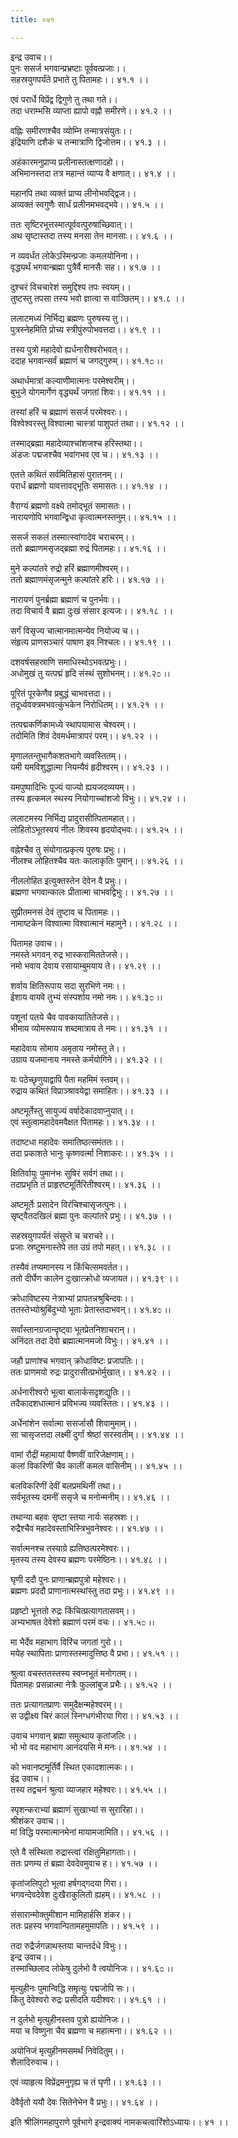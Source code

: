 ```yaml
---
title: ०४१

---
```

इन्द्र उवाच।।  
पुनः ससर्ज भगवान्प्रभ्रष्टाः पूर्ववत्प्रजाः।।  
सहस्रयुगपर्यंते प्रभाते तु पितामहः।। ४१.१ ।।  
  
एवं परार्धे विप्रेंद्व द्विगुणे तु तथा गते।।  
तदा धराम्भसि व्याप्ता ह्यापो वह्नौ समीरणे।। ४१.२ ।।  
  
वह्निः समीरणश्चैव व्योम्नि तन्मात्रसंयुतः।।  
इंद्रियाणि दशैकं च तन्मात्राणि द्विजोत्तम।। ४१.३ ।।  
  
अहंकारमनुप्राप्य प्रलीनास्तत्क्षणादहो।।  
अभिमानस्तदा तत्र महान्तं व्याप्य वै क्षणात्।। ४१.४ ।।  
  
महानपि तथा व्यक्तं प्राप्य लीनोभवद्द्विज।।  
अव्यक्तं स्वगुणैः सार्धं प्रलीनमभवद्भवे।। ४१.५ ।।  
  
ततः सृष्टिरभूत्तस्मात्पूर्ववत्पुरुषाच्छिवात्।।  
अथ सृष्टास्तदा तस्य मनसा तेन मानसाः।। ४१.६ ।।  
  
न व्यवर्धंत लोकेऽस्मिन्प्रजाः कमलयोनिना।।  
वृद्ध्यर्थं भगवान्ब्रह्मा पुत्रैर्वै मानसैः सह।। ४१.७ ।।  
  
दुश्चरं विचचारेशं समुद्दिश्य तपः स्वयम्।।  
तुष्टस्तु तपसा तस्य भवो ज्ञात्वा स वाञ्छितम्।। ४१.८ ।।  
  
ललाटमध्यं निर्भिद्य ब्रह्मणः पुरुषस्य तु।।  
पुत्रस्नेहमिति प्रोच्य स्त्रीपुंरुपोभवत्तदा।। ४१.९ ।।  
  
तस्य पुत्रो महादेवो ह्यर्धनारीश्वरोभवत्।।  
ददाह भगवान्सर्वं ब्रह्माणं च जगद्गुरुम्।। ४१.१೦ ।।  
  
अथार्धमात्रां कल्याणीमात्मनः परमेश्वरीम्।।  
बुभुजे योगमार्गेण वृद्ध्यर्थं जगतां शिवः।। ४१.११ ।।  
  
तस्यां हरिं च ब्रह्माणं ससर्ज परमेश्वरः।।  
विश्वेश्वरस्तु विश्वात्मा चास्त्रां पाशुपतं तथा।। ४१.१२ ।।  
  
तस्माद्ब्रह्मा महादेव्याश्चांशजश्च हरिस्तथा।।  
अंडजः पद्मजश्चैव भवांगभव एव च।। ४१.१३ ।।  
  
एतत्ते कथितं सर्वमितिहासं पुरातनम्।।  
परार्धं ब्रह्मणो यावत्तावद्भूतिः समासतः।। ४१.१४ ।।  
  
वैराग्यं ब्रह्मणो वक्ष्ये तमोद्भूतं समासतः।।  
नारायणोपि भगवान्द्विधा कृत्वात्मनस्तनुम्।। ४१.१५ ।।  
  
ससर्ज सकलं तस्मात्स्वांगादेव चराचरम्।।  
ततो ब्रह्माणमसृजद्ब्रह्मा रुद्रं पितामहः।। ४१.१६ ।।  
  
मुने कल्पांतरे रुद्रो हरिं ब्रह्माणमीश्वरम्।।  
ततो ब्रह्माणमंसृजन्मुने कल्पांतरे हरिः।। ४१.१७ ।।  
  
नारायणं पुनर्ब्रह्मा ब्रह्माणं च पुनर्भवः।।  
तदा विचार्य वै ब्रह्मा दुःखं संसार इत्यजः।। ४१.१८ ।।  
  
सर्गं विसृज्य चात्मानमात्मन्येव नियोज्य च।।  
संहृत्य प्राणसञ्चारं पाषाण इव निश्चलः।। ४१.१९ ।।  
  
दशवर्षसहस्राणि समाधिस्थोऽभवत्प्रभुः।।  
अधोमुखं तु यत्पद्मं हृदि संस्थं सुशोभनम्।। ४१.२೦ ।।  
  
पूरितं पूरकेणैव प्रबुद्धं चाभवत्तदा।।  
तदूर्ध्ववक्त्रमभवत्कुंभकेन निरोधितम्।। ४१.२१ ।।  
  
तत्पद्मकर्णिकामध्ये स्थापयामास चेश्वरम्।।  
तदोमिति शिवं देवमर्धमात्रापरं परम्।। ४१.२२ ।।  
  
मृणालतन्तुभागैकशतभागे व्यवस्तितम्।।  
यमी यमविशुद्धात्मा नियम्यैवं हृदीश्वरम्।। ४१.२३ ।।  
  
यमपुष्पादिभिः पूज्यं याज्यो ह्ययजदव्ययम्।।  
तस्य हृत्कमल स्थस्य नियोगाच्चांशजो विभुः।। ४१.२४ ।।  
  
ललाटमस्य निर्भिद्य प्रादुरासीत्पितामहात्।।  
लोहितोऽभूतस्वयं नीलः शिवस्य हृदयोद्भवः।। ४१.२५ ।।  
  
वह्नेश्चैव तु संयोगात्प्रकृत्य पुरुषः प्रभुः।।  
नीलश्च लोहितश्चैव यतः कालाकृतिः पुमान्।। ४१.२६ ।।  
  
नीललोहित इत्युक्तस्तेन देवेन वै प्रभुः।।  
ब्रह्मणा भगवान्कालः प्रीतात्मा चाभवद्विभुः।। ४१.२७ ।।  
  
सुप्रीतमनसं देवं तुष्टाव च पितामहः।।  
नामाष्टकेन विश्वात्मा विश्वात्मानं महामुने।। ४१.२८ ।।  
  
पितामह उवाच।।  
नमस्ते भगवन् रुद्र भास्करामिततेजसे।।  
नमो भवाय देवाय रसायाम्बुमयाय ते।। ४१.२९ ।।  
  
शर्वाय क्षितिरूपाय सदा सुरभिणे नमः।।  
ईशाय वायवे तुभ्यं संस्पर्शाय नमो नमः।। ४१.३೦ ।।  
  
पशूनां पतये चैव पावकायातितेजसे।।  
भीमाय व्योमरूपाय शब्दमात्राय ते नमः।। ४१.३१ ।।  
  
महादेवाय सोमाय अमृताय नमोस्तु ते।।  
उग्राय यजमानाय नमस्ते कर्मयोगिने।। ४१.३२ ।।  
  
यः पठेच्छृणुयाद्वापि पैता महमिमं स्तवम्।।  
रुद्राय कथितं विप्राञ्श्रावयेद्वा समाहितः।। ४१.३३ ।।  
  
अष्टमूर्तेस्तु सायुज्यं वर्षादेकादवाप्नुयात्।।  
एवं स्तुत्वामहादेवमवैक्षत पितामहः।। ४१.३४ ।।  
  
तदाष्टधा महादेवः समातिष्ठत्समंततः।।  
तदा प्रकाशते भानुः कृष्णवर्त्मा निशाकरः।। ४१.३५ ।।  
  
क्षितिर्वायुः पुमानंभः सुषिरं सर्वगं तथा।।  
तदाप्रभृति तं प्राहृरष्टमूर्तिरितीश्वरम्।। ४१.३६ ।।  
  
अष्टमूर्तेः प्रसादेन विरंचिश्चासृजत्पुनः।।  
सृष्ट्वैतदखिलं ब्रह्मा पुनः कल्पांतरे प्रभुः।। ४१.३७ ।।  
  
सहस्रयुगपर्यंतं संसुप्ते च चराचरे।।  
प्रजाः स्रष्टुमनास्तेपे तत उग्रं तपो महत्।। ४१.३८ ।।  
  
तस्यैवं तप्यमानस्य न किंचित्समवर्तत।।  
ततो दीर्घेण कालेन दुःखात्क्रोधो व्यजायत।। ४१.३९ ।।  
  
क्रोधाविष्टस्य नेत्राभ्यां प्रापतन्नश्रुबिन्दवः।।  
ततस्तेभ्योश्रुबिंदुभ्यो भूताः प्रेतास्तदाभवन्।। ४१.४೦ ।।  
  
सर्वांस्तानग्रजान्दृष्ट्वा भूतप्रेतनिशाचरान्।।  
अनिंदत तदा देवो ब्रह्मात्मानमजो विभुः।। ४१.४१ ।।  
  
जहौ प्राणांश्च भगवान् क्रोधाविष्टः प्रजापतिः।।  
ततः प्राणमयो रुद्रः प्रादुरासीत्प्रभोर्मुखात्।। ४१.४२ ।।  
  
अर्धनारीश्वरो भूत्वा बालार्कसदृशद्युतिः।।  
तदैकादशधात्मानं प्रविभज्य व्यवस्तितः।। ४१.४३ ।।  
  
अर्धेनांशेन सर्वात्मा ससर्जासौ शिवामुमाम्।।  
सा चासृजत्तदा लक्ष्मीं दुर्गां श्रेष्ठां सरस्वतीम्।। ४१.४४ ।।  
  
वामां रौद्रीं महामायां वैष्णवीं वारिजेक्षणाम्।।  
कलां विकरिणीं चैव कालीं कमल वासिनीम्।। ४१.४५ ।।  
  
बलविकरिणीं देवीं बलप्रमथिनीं तथा।।  
सर्वभूतस्य दमनीं ससृजे च मनोन्मनीम्।। ४१.४६ ।।  
  
तथान्या बहवः सृष्टा स्तया नार्यः सहस्रशः।।  
रुद्रैश्चैव महादेवस्ताभिस्त्रिभुवनेश्वरः।। ४१.४७ ।।  
  
सर्वात्मनश्च तस्याग्रे ह्यतिष्ठत्परमेश्वरः।।  
मृतस्य तस्य देवस्य ब्रह्मणः परमेष्ठिनः।। ४१.४८ ।।  
  
घृणी ददौ पुनः प्राणान्ब्रह्मपुत्रो महेश्वरः।।  
ब्रह्मणः प्रददौ प्राणानात्मस्थांस्तु तदा प्रभुः।। ४१.४९ ।।  
  
प्रहृष्टो भूत्ततो रुद्रः किंचित्प्रत्यागतासवम्।।  
अभ्यभाषत देवेशो ब्रह्माणं परमं वचः।। ४१.५೦ ।।  
  
मा भैर्देव महाभाग विरिंच जगतां गुरो।।  
मयेह स्थापिताः प्राणास्तस्मादुत्तिष्ठ वै प्रभा।। ४१.५१ ।।  
  
श्रुत्वा वचस्ततस्तस्य स्वप्नभूतं मनोगतम्।।  
पितामहः प्रसन्नात्मा नेत्रैः फुल्लांबुज प्रभैः।। ४१.५२ ।।  
  
ततः प्रत्यागतप्राणः समुदैक्षन्महेश्वरम्।।  
स उद्वीक्ष्य चिरं कालं स्निग्धगंभीरया गिरा।। ४१.५३ ।।  
  
उवाच भगवान् ब्रह्मा समुत्थाय कृतांजलिः।।  
भो भो वद महाभाग आनंदयसि मे मनः।। ४१.५४ ।।  
  
को भवानष्टमूर्तिर्वै स्थित एकादशात्मकः।।  
इंद्र उवाच।।  
तस्य तद्वचनं श्रुत्वा व्याजहार महेश्वरः।। ४१.५५ ।।  
  
स्पृशन्कराभ्यां ब्रह्माणं सुखाभ्यां स सुरारिहा।।  
श्रीशंकर उवाच।।  
मां विद्धि परमात्मानमेनां मायामजामिति।। ४१.५६ ।।  
  
एते वै संस्थिता रुद्रास्त्वां रक्षितुमिहागताः।।  
ततः प्रणम्य तं ब्रह्मा देवदेवमुवाच ह।। ४१.५७ ।।  
  
कृतांजलिपुटो भूत्वा हर्षगद्गदया गिरा।।  
भगवन्देवदेवेश दुःखैराकुलितो ह्यहम्।। ४१.५८ ।।  
  
संसारान्मोक्तुमीशान मामिहार्हसि शंकर।।  
ततः प्रहस्य भगवान्पितामहमुमापतिः।। ४१.५९ ।।  
  
तदा रुद्रैर्जगन्नाथस्तया चान्तर्दधे विभुः।।  
इन्द्र उवाच।।  
तस्माच्छिलाद लोकेषु दुर्लभो वै त्वयोनिजः।। ४१.६೦ ।।  
  
मृत्युहीनः पुमान्विद्धि समृत्युः पद्मजोपि सः।।  
किंतु देवेश्वरो रुद्रः प्रसीदति यदीश्वरः।। ४१.६१ ।।  
  
न दुर्लभो मृत्युहीनस्तव पुत्रो ह्ययोनिजः।।  
मया च विष्णुना चैव ब्रह्मणा च महात्मना।। ४१.६२ ।।  
  
अयोनिजं मृत्युहीनमसमर्थं निवेदितुम्।।  
शैलादिरुवाच।।  
  
एवं व्याहृत्य विप्रेंद्रमनुगृह्य च तं घृणी।। ४१.६३ ।।  
  
देवैर्वृतो ययौ देवः सितेनेभेन वै प्रभुः।। ४१.६४ ।।  
  
इति श्रीलिंगमहापुराणे पूर्वभागे इन्द्रवाक्यं नामकचत्वारिंशोऽध्यायः।। ४१ ।।